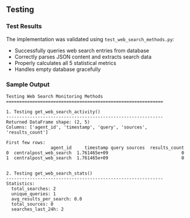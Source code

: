 ## Testing

### Test Results
The implementation was validated using `test_web_search_methods.py`:
- Successfully queries web search entries from database
- Correctly parses JSON content and extracts search data
- Properly calculates all 5 statistical metrics
- Handles empty database gracefully

### Sample Output
```
Testing Web Search Monitoring Methods
============================================================

1. Testing get_web_search_activity()
------------------------------------------------------------
Returned DataFrame shape: (2, 5)
Columns: ['agent_id', 'timestamp', 'query', 'sources', 'results_count']

First few rows:
                 agent_id     timestamp query sources  results_count
0  centralpost_web_search  1.761465e+09                            0
1  centralpost_web_search  1.761465e+09                            0


2. Testing get_web_search_stats()
------------------------------------------------------------
Statistics:
  total_searches: 2
  unique_queries: 1
  avg_results_per_search: 0.0
  total_sources: 0
  searches_last_24h: 2
```